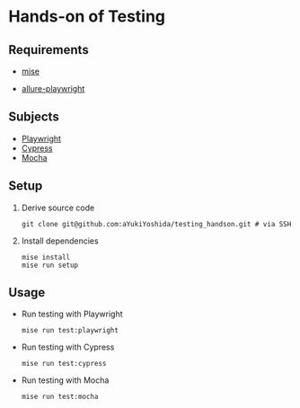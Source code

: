 # Hands-on of Testing

## Requirements

- [mise](https://mise.jdx.dev/)

- [allure-playwright](https://www.npmjs.com/package/allure-playwright)

## Subjects

- [Playwright](https://playwright.dev)
- [Cypress](https://www.cypress.io/)
- [Mocha](https://mochajs.org/)

## Setup

1. Derive source code

   ```shell
   git clone git@github.com:aYukiYoshida/testing_handson.git # via SSH
   ```

1. Install dependencies

   ```shell
   mise install
   mise run setup
   ```

## Usage

- Run testing with Playwright

  ```shell
  mise run test:playwright
  ```

- Run testing with Cypress

  ```shell
  mise run test:cypress
  ```

- Run testing with Mocha

  ```shell
  mise run test:mocha
  ```
